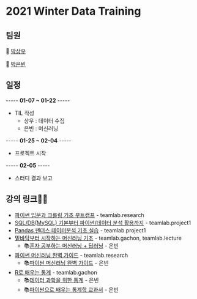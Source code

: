 # 2021 Winter Data Training
## 팀원
🙈 [박상우](https://github.com/SangWoo9734)

👾 [박은빈](https://github.com/42cosmos)

## 일정

----- **01-07 ~ 01-22**  -----  
- TIL 작성
  - 상우 : 데이터 수집 
  - 은빈 : 머신러닝
  
----- **01-25 ~ 02-04** -----  
- 프로젝트 시작  
  
----- **02-05** -----  
- 스터디 결과 보고  

## 강의 링크👩‍💻
- [파이썬 입문과 크롤링 기초 부트캠프](https://inf.run/jVu2) - teamlab.research  
- [SQL/DB(MySQL) 기본부터 파이썬/데이터 분석 활용까지](https://inf.run/YZkQ) - teamlab.project1  
- [Pandas 팬더스 데이터분석 기초 실습](https://inf.run/4Doj) - teamlab.project1  
- [밑바닥부터 시작하는 머신러닝 기초](https://inf.run/Yxra) - teamlab.gachon, teamlab.lecture
  - 📚[혼자 공부하는 머신러닝 + 딥러닝](http://aladin.kr/p/ayGKm) - 은빈
- [파이썬 머신러닝 완벽 가이드](https://inf.run/6eDo) - teamlab.research
  - 📚[파이썬 머신러닝 완벽 가이드](http://aladin.kr/p/922yA) - 은빈
- [R로 배우는 통계](https://inf.run/iw6x) - teamlab.gachon
  - 📚[데이터 과학을 위한 통계](http://aladin.kr/p/pLw9M) - 은빈
  - 📚[파이썬으로 배우는 통계학 교과서](http://aladin.kr/p/j2vLm) - 은빈
